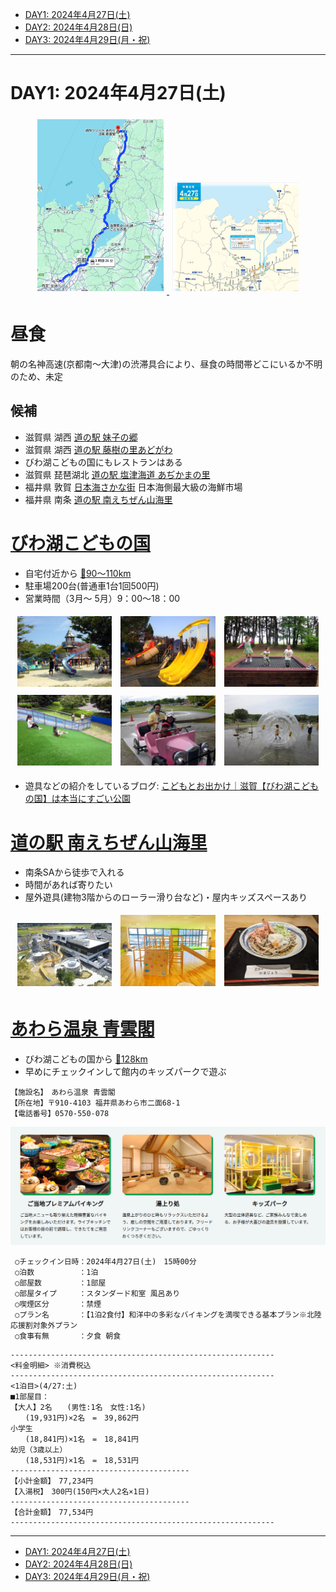 - [DAY1: 2024年4月27日(土)](day1.md)
- [DAY2: 2024年4月28日(日)](day2.md)
- [DAY3: 2024年4月29日(月・祝)](day3.md)

---

# DAY1: 2024年4月27日(土)

<div style="text-align: center;">
    <a href="https://maps.app.goo.gl/J2sErkKzkRhZ9QyC9" target="_blank">
        <img src="image-2.png" alt="DAY1行程マップ" style="width: 40%; margin: 1%; display: inline-block;">
    </a>
    <a href="https://search.w-nexco.co.jp/forecast/trafficjam_golden_week_2024/book/#target/page_no=3" target="_blank">
        <img src="image-21.png" alt="渋滞予測" style="width: 40%; margin: 1%; display: inline-block;">
    </a>
</div>

# 昼食

朝の名神高速(京都南〜大津)の渋滞具合により、昼食の時間帯どこにいるか不明のため、未定

## 候補

- 滋賀県 湖西 [道の駅 妹子の郷](https://imokonosato.com/)
- 滋賀県 湖西 [道の駅 藤樹の里あどがわ](https://adogawa.net/)
- びわ湖こどもの国にもレストランはある
- 滋賀県 琵琶湖北 [道の駅 塩津海道 あぢかまの里](http://www.koti.jp/)
- 福井県 敦賀 [日本海さかな街](https://www.sakanamachi.info/) 日本海側最大級の海鮮市場
- 福井県 南条 [道の駅 南えちぜん山海里](https://kineno-nanjo.com/)

# [びわ湖こどもの国](http://www.biwa.ne.jp/~kodomo92/)

- 自宅付近から [🚗90〜110km](https://maps.app.goo.gl/FMVV52ojrkVi221ZA)
- 駐車場200台(普通車1台1回500円)
- 営業時間（3月〜 5月）9：00〜18：00

<div style="text-align: center;">
    <img src="image-3.png" alt="びわ湖こどもの国遊具" style="width: 30%; margin: 1%; display: inline-block;">
    <img src="image-4.png" alt="びわ湖こどもの国遊具" style="width: 30%; margin: 1%; display: inline-block;">
    <img src="image-23.png" alt="びわ湖こどもの国トランポリン" style="width: 30%; margin: 1%; display: inline-block;">
</div>
<div style="text-align: center;">
    <img src="image-24.png" alt="びわ湖こどもの国芝すべり" style="width: 30%; margin: 1%; display: inline-block;">
    <img src="image-25.png" alt="びわ湖こどもの国おもしろ自転車" style="width: 30%; margin: 1%; display: inline-block;">
    <img src="image-26.png" alt="びわ湖こどもの国アクアロール" style="width: 30%; margin: 1%; display: inline-block;">
</div>

- 遊具などの紹介をしているブログ: [こどもとお出かけ｜滋賀【びわ湖こどもの国】は本当にすごい公園](https://kuragebohemian.xyz/cat/child/park11)

# [道の駅 南えちぜん山海里](https://kineno-nanjo.com/)

- 南条SAから徒歩で入れる
- 時間があれば寄りたい
- 屋外遊具(建物3階からのローラー滑り台など)・屋内キッズスペースあり

<div style="text-align: center;">
    <img src="image-27.png" style="width: 30%; margin: 1%; display: inline-block;">
    <img src="image-28.png" style="width: 30%; margin: 1%; display: inline-block;">
    <img src="image-29.png" style="width: 30%; margin: 1%; display: inline-block;">
</div>

# [あわら温泉 青雲閣](https://yukai-r.jp/seiunkaku/)

- びわ湖こどもの国から [🚗128km](https://maps.app.goo.gl/Txc4xBBBC3qkj9dT6)
- 早めにチェックインして館内のキッズパークで遊ぶ

```
【施設名】　あわら温泉 青雲閣
【所在地】〒910-4103 福井県あわら市二面68-1
【電話番号】0570-550-078
```

![青雲閣イメージ](image.png)

```
 ○チェックイン日時：2024年4月27日(土)　15時00分
 ○泊数　　　　　　：1泊
 ○部屋数　　　　　：1部屋
 ○部屋タイプ　　　：スタンダード和室 風呂あり
 ○喫煙区分　　　　：禁煙
 ○プラン名　　　　：【1泊2食付】和洋中の多彩なバイキングを満喫できる基本プラン※北陸応援割対象外プラン
 ○食事有無　　　　：夕食 朝食
 ```

```
-----------------------------------------------------------
<料金明細> ※消費税込
-----------------------------------------------------------
<1泊目>(4/27:土)
■1部屋目：
【大人】2名　　(男性:1名　女性:1名)
　　(19,931円)×2名　=　39,862円
小学生
　　(18,841円)×1名　=　18,841円
幼児（3歳以上）
　　(18,531円)×1名　=　18,531円
----------------------------------------
【小計金額】　77,234円
【入湯税】　300円(150円×大人2名×1日)
----------------------------------------
【合計金額】　77,534円
-----------------------------------------------------------
```

---

- [DAY1: 2024年4月27日(土)](day1.md)
- [DAY2: 2024年4月28日(日)](day2.md)
- [DAY3: 2024年4月29日(月・祝)](day3.md)